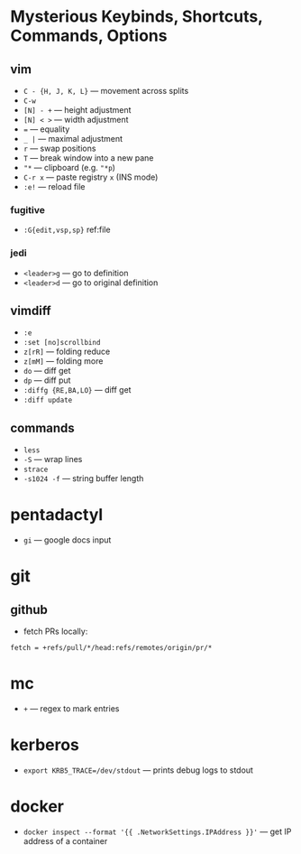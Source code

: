 # Mysterious Keybinds, Shortcuts, Commands, Options

## vim

 * `C - {H, J, K, L}` — movement across splits
 * `C-w`
  * `[N] - +` — height adjustment
  * `[N] < >` — width adjustment
  * `=` — equality
  * `_ |` — maximal adjustment
  * `r` — swap positions
  * `T` — break window into a new pane
 * `"*` — clipboard (e.g. `"*p`)
 * `C-r x` — paste registry `x` (INS mode)
 * `:e!` — reload file


### fugitive

 * `:G{edit,vsp,sp}` ref:file


### jedi

 * `<leader>g` — go to definition
 * `<leader>d` — go to original definition


## vimdiff

 * `:e`
 * `:set [no]scrollbind`
 * `z[rR]` — folding reduce
 * `z[mM]` — folding more
 * `do` — diff get
 * `dp` — diff put
 * `:diffg {RE,BA,LO}` — diff get
 * `:diff update`


## commands

 * `less`
  * `-S` — wrap lines
 * `strace`
  * `-s1024 -f` — string buffer length


# pentadactyl

 * `gi` — google docs input


# git

## github

 * fetch PRs locally:

  ```
  fetch = +refs/pull/*/head:refs/remotes/origin/pr/*
  ```


# mc

 * `+` — regex to mark entries


# kerberos

 * `export KRB5_TRACE=/dev/stdout` — prints debug logs to stdout


# docker

 * `docker inspect --format '{{ .NetworkSettings.IPAddress }}'` — get IP address of a container
